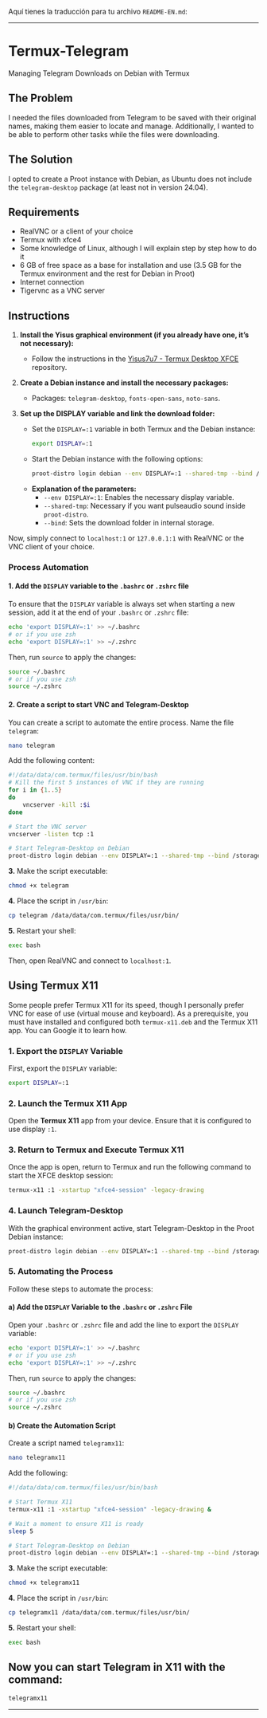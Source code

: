Aquí tienes la traducción para tu archivo `README-EN.md`:

---

# Termux-Telegram

Managing Telegram Downloads on Debian with Termux

## The Problem

I needed the files downloaded from Telegram to be saved with their original names, making them easier to locate and manage. Additionally, I wanted to be able to perform other tasks while the files were downloading.

## The Solution

I opted to create a Proot instance with Debian, as Ubuntu does not include the `telegram-desktop` package (at least not in version 24.04).

## Requirements

- RealVNC or a client of your choice
- Termux with xfce4
- Some knowledge of Linux, although I will explain step by step how to do it
- 6 GB of free space as a base for installation and use (3.5 GB for the Termux environment and the rest for Debian in Proot)
- Internet connection
- Tigervnc as a VNC server

## Instructions

1. **Install the Yisus graphical environment (if you already have one, it’s not necessary):**
   - Follow the instructions in the [Yisus7u7 - Termux Desktop XFCE](https://github.com/Yisus7u7/termux-desktop-xfce) repository.

2. **Create a Debian instance and install the necessary packages:**
   - Packages: `telegram-desktop`, `fonts-open-sans`, `noto-sans`.

3. **Set up the DISPLAY variable and link the download folder:**
   - Set the `DISPLAY=:1` variable in both Termux and the Debian instance:
     ```bash
     export DISPLAY=:1
     ```
   - Start the Debian instance with the following options:
     ```bash
     proot-distro login debian --env DISPLAY=:1 --shared-tmp --bind /storage/emulated/0/Download:/root/Downloads -- telegram-desktop
     ```
   - **Explanation of the parameters:**
     - `--env DISPLAY=:1`: Enables the necessary display variable.
     - `--shared-tmp`: Necessary if you want pulseaudio sound inside `proot-distro`.
     - `--bind`: Sets the download folder in internal storage.

Now, simply connect to `localhost:1` or `127.0.0.1:1` with RealVNC or the VNC client of your choice.

### Process Automation

#### 1. **Add the `DISPLAY` variable to the `.bashrc` or `.zshrc` file**

To ensure that the `DISPLAY` variable is always set when starting a new session, add it at the end of your `.bashrc` or `.zshrc` file:

```bash
echo 'export DISPLAY=:1' >> ~/.bashrc
# or if you use zsh
echo 'export DISPLAY=:1' >> ~/.zshrc
```

Then, run `source` to apply the changes:

```bash
source ~/.bashrc
# or if you use zsh
source ~/.zshrc
```

#### 2. **Create a script to start VNC and Telegram-Desktop**

You can create a script to automate the entire process. Name the file `telegram`:

```bash
nano telegram
```

Add the following content:

```bash
#!/data/data/com.termux/files/usr/bin/bash
# Kill the first 5 instances of VNC if they are running
for i in {1..5}
do
    vncserver -kill :$i
done

# Start the VNC server
vncserver -listen tcp :1

# Start Telegram-Desktop on Debian
proot-distro login debian --env DISPLAY=:1 --shared-tmp --bind /storage/emulated/0/Download:/root/Downloads -- telegram-desktop
```

**3.** Make the script executable:

```bash
chmod +x telegram
```

**4.** Place the script in `/usr/bin`:

```bash
cp telegram /data/data/com.termux/files/usr/bin/
```

**5.** Restart your shell:

```bash
exec bash
```

Then, open RealVNC and connect to `localhost:1`.

## Using Termux X11

Some people prefer Termux X11 for its speed, though I personally prefer VNC for ease of use (virtual mouse and keyboard). As a prerequisite, you must have installed and configured both `termux-x11.deb` and the Termux X11 app. You can Google it to learn how.

### 1. Export the `DISPLAY` Variable

First, export the `DISPLAY` variable:

```bash
export DISPLAY=:1
```

### 2. Launch the Termux X11 App

Open the **Termux X11** app from your device. Ensure that it is configured to use display `:1`.

### 3. Return to Termux and Execute Termux X11

Once the app is open, return to Termux and run the following command to start the XFCE desktop session:

```bash
termux-x11 :1 -xstartup "xfce4-session" -legacy-drawing
```

### 4. Launch Telegram-Desktop

With the graphical environment active, start Telegram-Desktop in the Proot Debian instance:

```bash
proot-distro login debian --env DISPLAY=:1 --shared-tmp --bind /storage/emulated/0/Download:/root/Downloads -- telegram-desktop
```

### 5. Automating the Process

Follow these steps to automate the process:

#### a) Add the `DISPLAY` Variable to the `.bashrc` or `.zshrc` File

Open your `.bashrc` or `.zshrc` file and add the line to export the `DISPLAY` variable:

```bash
echo 'export DISPLAY=:1' >> ~/.bashrc
# or if you use zsh
echo 'export DISPLAY=:1' >> ~/.zshrc
```

Then, run `source` to apply the changes:

```bash
source ~/.bashrc
# or if you use zsh
source ~/.zshrc
```

#### b) Create the Automation Script

Create a script named `telegramx11`:

```bash
nano telegramx11
```

Add the following:

```bash
#!/data/data/com.termux/files/usr/bin/bash

# Start Termux X11
termux-x11 :1 -xstartup "xfce4-session" -legacy-drawing &

# Wait a moment to ensure X11 is ready
sleep 5

# Start Telegram-Desktop on Debian
proot-distro login debian --env DISPLAY=:1 --shared-tmp --bind /storage/emulated/0/Download:/root/Downloads -- telegram-desktop
```

**3.** Make the script executable:

```bash
chmod +x telegramx11
```

**4.** Place the script in `/usr/bin`:

```bash
cp telegramx11 /data/data/com.termux/files/usr/bin/
```

**5.** Restart your shell:

```bash
exec bash
```

## Now you can start Telegram in X11 with the command:

```bash
telegramx11
```

---
